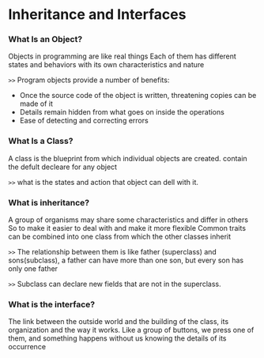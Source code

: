 # Inheritance and Interfaces



### What Is an Object? 

Objects in programming are like real things
Each of them has different states and behaviors with its own characteristics and nature


`>>` Program objects provide a number of benefits:

* Once the source code of the object is written, threatening copies can be made of it
* Details remain hidden from what goes on inside the operations
* Ease of detecting and correcting errors

### What Is a Class?

 A class is the blueprint from which individual objects are created.
contain the defult decleare for any object 

`>>` what is the states and action that object can dell with it.

### What is inheritance?

  A group of organisms may share some characteristics and differ in others
So to make it easier to deal with and make it more flexible
Common traits can be combined into one class from which the other classes inherit


`>>` The relationship between them is like father (superclass) and sons(subclass), a father can have more than one son, but every son has only one father


`>>` Subclass can declare new fields that are not in the superclass.


### What is the interface?


The link between the outside world and the building of the class, its organization and the way it works.
Like a group of buttons, we press one of them, and something happens without us knowing the details of its occurrence



